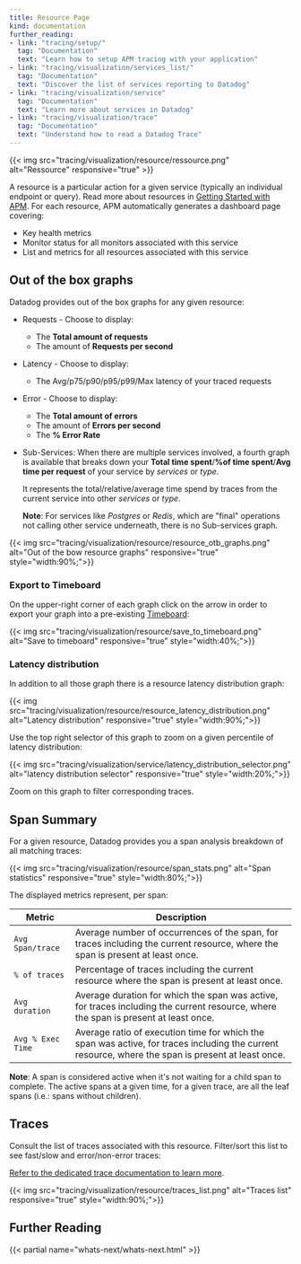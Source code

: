 ```yaml
---
title: Resource Page
kind: documentation
further_reading:
- link: "tracing/setup/"
  tag: "Documentation"
  text: "Learn how to setup APM tracing with your application"
- link: "tracing/visualization/services_list/"
  tag: "Documentation"
  text: "Discover the list of services reporting to Datadog"
- link: "tracing/visualization/service"
  tag: "Documentation"
  text: "Learn more about services in Datadog"
- link: "tracing/visualization/trace"
  tag: "Documentation"
  text: "Understand how to read a Datadog Trace"
---
```


{{< img src="tracing/visualization/resource/ressource.png" alt="Ressource" responsive="true" >}}

A resource is a particular action for a given service (typically an individual endpoint or query). Read more about resources in [Getting Started with APM][1]. For each resource, APM automatically generates a dashboard page covering:

* Key health metrics
* Monitor status for all monitors associated with this service
* List and metrics for all resources associated with this service

## Out of the box graphs

Datadog provides out of the box graphs for any given resource:

* Requests - Choose to display:
    *  The **Total amount of requests**
    *  The amount of **Requests per second**
* Latency -  Choose to display:
    *  The Avg/p75/p90/p95/p99/Max latency of your traced requests
* Error - Choose to display:
    * The **Total amount of errors**
    * The amount of **Errors per second**
    * The **% Error Rate**
* Sub-Services: When there are multiple services involved, a fourth graph is available that breaks down your **Total time spent**/**%of time spent**/**Avg time per request** of your service by *services* or *type*.

    It represents the total/relative/average time spend by traces from the current service into other *services* or *type*.

    **Note**: For services like *Postgres* or *Redis*, which are "final" operations not calling other service underneath, there is no Sub-services graph.

{{< img src="tracing/visualization/resource/resource_otb_graphs.png" alt="Out of the bow resource graphs" responsive="true" style="width:90%;">}}

### Export to Timeboard

On the upper-right corner of each graph click on the arrow in order to export your graph into a pre-existing [Timeboard][2]:

{{< img src="tracing/visualization/resource/save_to_timeboard.png" alt="Save to timeboard" responsive="true" style="width:40%;">}}

### Latency distribution

In addition to all those graph there is a resource latency distribution graph:

{{< img src="tracing/visualization/resource/resource_latency_distribution.png" alt="Latency distribution" responsive="true" style="width:90%;">}}

Use the top right selector of this graph to zoom on a given percentile of latency distribution:

{{< img src="tracing/visualization/service/latency_distribution_selector.png" alt="latency distribution selector" responsive="true" style="width:20%;">}}

Zoom on this graph to filter corresponding traces.

## Span Summary

For a given resource, Datadog provides you a span analysis breakdown of all matching traces:

{{< img src="tracing/visualization/resource/span_stats.png" alt="Span statistics" responsive="true" style="width:80%;">}}

The displayed metrics represent, per span:

| Metric            | Description                                                                                             |
| ------            | --------                                                                                                |
| `Avg Span/trace`  | Average number of occurrences of the span, for traces including the current resource, where the span is present at least once. |
| `% of traces`     | Percentage of traces including the current resource where the span is present at least once. |
| `Avg duration`    | Average duration for which the span was active, for traces including the current resource, where the span is present at least once.                |
| `Avg % Exec Time` | Average ratio of execution time for which the span was active, for traces including the current resource, where the span is present at least once. |

**Note**: A span is considered active when it's not waiting for a child span to complete. The active spans at a given time, for a given trace, are all the leaf spans (i.e.: spans without children).


## Traces

Consult the list of traces associated with this resource. Filter/sort this list to see fast/slow and error/non-error traces:

[Refer to the dedicated trace documentation to learn more][3].

{{< img src="tracing/visualization/resource/traces_list.png" alt="Traces list" responsive="true" style="width:90%;">}}

## Further Reading

{{< partial name="whats-next/whats-next.html" >}}

[1]: /tracing/visualization
[2]: /graphing/dashboards/timeboard
[3]: /tracing/visualization/trace
